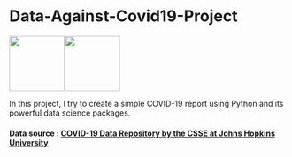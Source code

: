 # Data-Against-Covid19-Project
<img src="https://image.freepik.com/vecteurs-libre/combattez-covid-19-coronavirus-illustration_211543-3.jpg" height="100"><img src="https://image.freepik.com/free-vector/doctor-fighting-with-virus-vector-illustration-covid-19-atack_15115-21.jpg" height="100">

In this project, I try to create a simple COVID-19 report using Python and its powerful data science packages.

#### Data source : <a href="https://github.com/CSSEGISandData/COVID-19"> COVID-19 Data Repository by the CSSE at Johns Hopkins University
